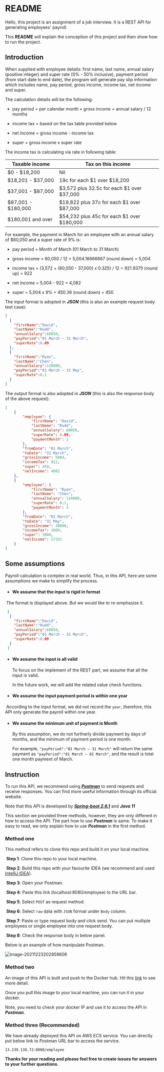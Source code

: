 # README

Hello, this project is an assignment of a job interview. It is a REST API for generating employees' payroll. 

This **README** will explain the conception of this project and then show how to run the project.



## Introduction

When supplied with employee details: first name, last name, annual salary (positive integer) and super rate (0% - 50% inclusive), payment period (from start date to end date), the program will generate pay slip information which includes name, pay period, gross income, income tax, net income and super.

The calculation details will be the following:

* pay period = per calendar month • gross income = annual salary / 12 months 

* income tax = based on the tax table provided below 

* net income = gross income - income tax 

* super = gross income x super rate 

The income tax is calculating via rate in following table:

| Taxable income     | Tax on this income                          |
| ------------------ | ------------------------------------------- |
| $0 - $18,200       | Nil                                         |
| $18,201 - $37,000  | 19c for each $1 over $18,200                |
| $37,001 - $87,000  | $3,572 plus 32.5c for each $1 over  $37,000 |
| $87,001 - $180,000 | $19,822 plus 37c for each $1 over  $87,000  |
| $180,001 and over  | $54,232 plus 45c for each $1 over  $180,000 |



For example, the payment in March for an employee with an annual salary of $60,050 and a super rate of 9% is: 

* pay period = Month of March (01 March to 31 March) 

* gross income = 60,050 / 12 = 5,004.16666667 (round down) = 5,004 

* income tax = (3,572 + (60,050 - 37,000) x 0.325) / 12 = 921.9375 (round up) = 922 

* net income = 5,004 - 922 = 4,082 

* super = 5,004 x 9% = 450.36 (round down) = 450 



The input format is adopted in ***JSON*** (this is also an example request body test case):

```json
[
  {
  	"firstName":"David",  
   	"lastName":"Rudd",	
   	"annualSalary":60050, 
    "payPeriod":"01 March – 31 March",
  	"superRate":0.09 
  },
  {
   	"firstName":"Ryan",
   	"lastName":"Chen",
   	"annualSalary":120000,
    "payPeriod":"01 March – 31 May",
   	"superRate":0.1
  }
]
```

The output format is also adopted in ***JSON*** (this is also the response body of the above request):

```JSON
[
    {
        "employee": {							          
            "firstName": "David",
            "lastName": "Rudd",
            "annualSalary": 60050,
            "superRate": 0.09,
            "paymentMonth": 1
        },
        "fromDate": "01 March",					   
        "toDate": "31 March",				      	
        "grossIncome": 5004,		      			
        "incomeTax": 922,					         	
        "super": 450,						          	
        "netIncome": 4082					        	
    },
    {
        "employee": {
            "firstName": "Ryan",
            "lastName": "Chen",
            "annualSalary": 120000,
            "superRate": 0.1,
            "paymentMonth": 3
        },
        "fromDate": "01 March",
        "toDate": "31 May",
        "grossIncome": 30000,
        "incomeTax": 2669,
        "super": 3000,
        "netIncome": 27331
    }
]
```



## Some assumptions

Payroll calculation is complex in real world. Thus, in this API, here are some assumptions we make to simplify the process.

* #### We assume that the input is rigid in format

​		The format is displayed above. But we would like to re-emphasize it.

```json
 [ 
  {
  	"firstName":"David",					
   	"lastName":"Rudd",					
   	"annualSalary":60050,					
    "payPeriod":"01 March – 31 March",			
  	"superRate":0.09							
  }
 ]
```



* #### We assume the input is all valid

  To focus on the implement of the REST part, we assume that all the input is valid. 

  In the future work, we will add the related value check functions. 



* #### We assume the input payment period is within one year

​		According to the input format, we did not record the `year`, therefore, this API only generate the payroll within one year.



* #### We assume the minimum unit of payment is Month 

  By this assumption, we do not furtherly divide payment by days of months, and the minimum of payment period is one month. 

  For example, ` "payPeriod":"01 March – 31 March" ` will return the same payment as `"payPeriod":"01 March – 02 March"`, and the result is total one month payment of March.  

  

## Instruction

To run this API, we recommend using  [***Postman***](https://www.postman.com/) to send requests and receive responses. You can find more useful information through its official website. 

Note that this API is developed by [***Spring-boot 2.6.1***](https://spring.io/projects/spring-boot) and ***Java 11***

This section we provided three methods, however, they are only different in how to access the API. The part how to use ***Postman*** is same. To make it easy to read, we only explain how to use ***Postman*** in the first method.

### Method one

This method refers to clone this repo and build it on your local machine. 

​	**Step 1**: Clone this repo to your local machine.

​	**Step 2**: Build this repo with your favourite IDEA (we recommend and used [IntelliJ IDEA](https://www.jetbrains.com/idea/)).

​	**Step 3**: Open your Postman.

​	**Step 4**: Paste this link (localhost:8080/employee) to the URL bar.

​	**Step 5**: Select `POST` as request method.  

​	**Step 6**: Select `raw` data with `JSON`  format under `Body` column. 

​	**Step 7**: Paste or type request body and  click send. You can put multiple employees or single employee into one request body.

​	**Step 8**: Check the response body in below panel.

Below is an example of how manipulate Postman.

![image-20211223202859606](/src/main/resources/image-20211223202859606.png)

### Method two

An image of this API is built and push to the Docker hub. Hit this [link](https://hub.docker.com/r/zhangshuaigou/demo_payslip) to see more detail. 

Once you pull this image to your local machine, you can run it in your docker. 

Note, you need to check your docker IP and use it to access the API in ***Postman***.

### Method three (Recommended)

We have already deployed this API on AWS ECS service. You can directly put below link to Postman URL bar to access the service.

`13.239.138.72:8080/employee`





**Thanks for your reading and please feel free to create issues for answers to your further questions.**

